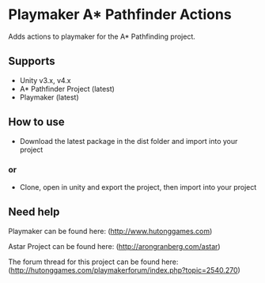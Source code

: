 Playmaker A* Pathfinder Actions
=========

Adds actions to playmaker for the A* Pathfinding project.

Supports
--------
- Unity v3.x, v4.x
- A* Pathfinder Project (latest)
- Playmaker (latest)

How to use
----------
- Download the latest package in the dist folder and import into your project
### or
- Clone, open in unity and export the project, then import into your project

Need help
---------

Playmaker can be found here:
(http://www.hutonggames.com)

Astar Project can be found here:
(http://arongranberg.com/astar)

The forum thread for this project can be found here:
(http://hutonggames.com/playmakerforum/index.php?topic=2540.270)